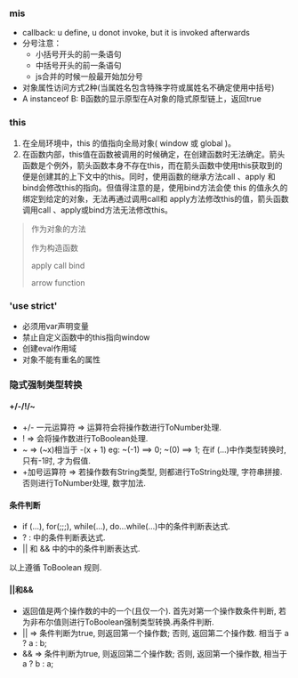 ### mis
- callback: u define, u donot invoke, but it is invoked afterwards
- 分号注意：
  - 小括号开头的前一条语句
  - 中括号开头的前一条语句
  - js合并的时候一般最开始加分号
- 对象属性访问方式2种(当属姓名包含特殊字符或属姓名不确定使用中括号)
- A instanceof B: B函数的显示原型在A对象的隐式原型链上，返回true

### this
1. 在全局环境中，this 的值指向全局对象( window 或 global )。
2. 在函数内部，this值在函数被调用的时候确定，在创建函数时无法确定。箭头函数是个例外，箭头函数本身不存在this，而在箭头函数中使用this获取到的便是创建其的上下文中的this。同时，使用函数的继承方法call 、apply 和bind会修改this的指向。但值得注意的是，使用bind方法会使 this 的值永久的绑定到给定的对象，无法再通过调用call和 apply方法修改this的值，箭头函数调用call 、apply或bind方法无法修改this。

> 作为对象的方法
>
> 作为构造函数
>
> apply call bind
>
> arrow function

### 'use strict'
- 必须用var声明变量
- 禁止自定义函数中的this指向window
- 创建eval作用域
- 对象不能有重名的属性

### 隐式强制类型转换
#### +/-/!/~

- +/- 一元运算符 => 运算符会将操作数进行ToNumber处理.
- ! => 会将操作数进行ToBoolean处理.
- ~ => (~x)相当于 -(x + 1) eg: ~(-1) ==> 0; ~(0) ==> 1; 在if (...)中作类型转换时, 只有-1时, 才为假值.
- +加号运算符 => 若操作数有String类型, 则都进行ToString处理, 字符串拼接. 否则进行ToNumber处理, 数字加法.

#### 条件判断

- if (...), for(;;;), while(...), do...while(...)中的条件判断表达式.
- ? : 中的条件判断表达式.
- || 和 && 中的中的条件判断表达式.

以上遵循 ToBoolean 规则.
#### ||和&&

- 返回值是两个操作数的中的一个(且仅一个). 首先对第一个操作数条件判断, 若为非布尔值则进行ToBoolean强制类型转换.再条件判断.
- || => 条件判断为true, 则返回第一个操作数; 否则, 返回第二个操作数. 相当于 a ? a : b;
- && => 条件判断为true, 则返回第二个操作数; 否则, 返回第一个操作数, 相当于 a ? b : a;